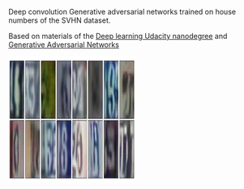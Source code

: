 Deep convolution Generative adversarial networks trained on house numbers of the SVHN dataset.

Based on materials of the [Deep learning Udacity nanodegree](https://eu.udacity.com/course/deep-learning-nanodegree--nd101) and [Generative Adversarial Networks](https://arxiv.org/pdf/1511.06434.pdf)

<img src="https://github.com/ivan-selchenkov/dcgan/raw/master/generated.png" alt="Example of generated images" width="250" height="250">
